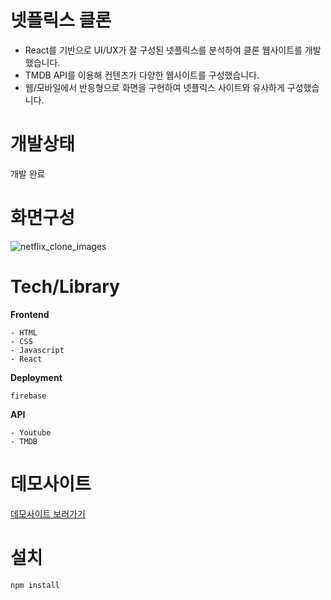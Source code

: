 # 넷플릭스 클론

- React를 기반으로 UI/UX가 잘 구성된 넷플릭스를 분석하여 클론 웹사이트를 개발했습니다.
- TMDB API를 이용해 컨텐츠가 다양한 웹사이트를 구성했습니다.
- 웹/모바일에서 반응형으로 화면을 구현하여 넷플릭스 사이트와 유사하게 구성했습니다. 

# 개발상태
개발 완료

# 화면구성
![netflix_clone_images](https://user-images.githubusercontent.com/75877789/135954943-852f22e9-0668-433c-9db1-304687a6ea2c.jpg)


# Tech/Library
**Frontend**

```
- HTML
- CSS
- Javascript
- React
```
**Deployment**

```
firebase
```

**API**

```
- Youtube
- TMDB
```

# 데모사이트
[데모사이트 보러가기](https://netflix-clone-b0f00.web.app/)

# 설치

```
npm install
```







